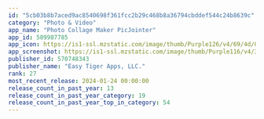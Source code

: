 ```yaml
---
id: "5cb03b8b7aced9ac8540698f361fcc2b29c468b8a36794cbddef544c24b8639c"
category: "Photo & Video"
app_name: "Photo Collage Maker PicJointer"
app_id: 509987785
app_icon: https://is1-ssl.mzstatic.com/image/thumb/Purple126/v4/69/4d/02/694d029f-2e2b-f88f-9050-b931726aa986/AppIcon-0-0-1x_U007emarketing-0-0-0-7-0-0-sRGB-0-0-0-GLES2_U002c0-512MB-85-220-0-0.png/1024x1024bb.png
app_screenshot: https://is1-ssl.mzstatic.com/image/thumb/Purple116/v4/36/b0/7f/36b07f1a-fe67-3bb6-f2e2-2a4881ca7c24/dbbfc193-89ca-4f57-a71d-3ce62131606f_01.jpg/1242x2688bb.png
publisher_id: 570748343
publisher_name: "Easy Tiger Apps, LLC."
rank: 27
most_recent_release: 2024-01-24 00:00:00
release_count_in_past_year: 13
release_count_in_past_year_category: 19
release_count_in_past_year_top_in_category: 54
---
```


